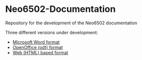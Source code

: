 # Neo6502-Documentation
Repository for the development of the Neo6502 documentation

Three different versions under development:

* [Microsoft Word format](https://github.com/jewettg/Neo6502-Documentation/tree/main/msword)
* [OpenOffice (odt) format](https://github.com/jewettg/Neo6502-Documentation/tree/main/open_office)
* [Web (HTML) based format](https://github.com/jewettg/Neo6502-Documentation/tree/main/web_html)
